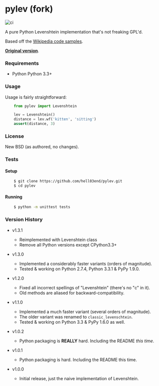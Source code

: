 # pylev (fork)
![ci](https://secure.travis-ci.org/hell03end/pylev.png)

A pure Python Levenshtein implementation that's not freaking GPL'd.

Based off the [Wikipedia code samples](http://en.wikipedia.org/wiki/Levenshtein_distance).

**[Original version](https://github.com/toastdriven/pylev)**.


### Requirements
* Python Python 3.3+


### Usage
Usage is fairly straightforward:

```python
    from pylev import Levenshtein

    lev = Levenshtein()
    distance = lev.wf('kitten', 'sitting')
    assert(distance, 3)
```


### License
New BSD (as authored, no changes).


### Tests
#### Setup
```bash
    $ git clone https://github.com/hell03end/pylev.git
    $ cd pylev
```

#### Running
```bash
    $ python -m unittest tests
```


### Version History

* v1.3.1
    * Reimplemented with Levenshtein class
    * Remove all Python versions except CPython3.3+

* v1.3.0
    * Implemented a considerably faster variants (orders of magnitude).
    * Tested & working on Python 2.7.4, Python 3.3.1 & PyPy 1.9.0.

* v1.2.0
    * Fixed all incorrect spellings of "Levenshtein" (there's no "c" in it).
    * Old methods are aliased for backward-compatibility.

* v1.1.0
    * Implemented a much faster variant (several orders of magnitude).
    * The older variant was renamed to ``classic_levenschtein``.
    * Tested & working on Python 3.3 & PyPy 1.6.0 as well.

* v1.0.2
    * Python packaging is **REALLY** hard. Including the README *this time*.

* v1.0.1
    * Python packaging is hard. Including the README this time.

* v1.0.0
    * Initial release, just the naive implementation of Levenshtein.
